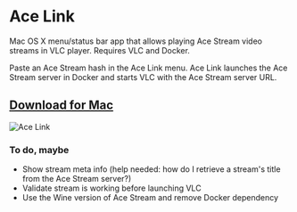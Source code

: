 # Ace Link

Mac OS X menu/status bar app that allows playing Ace Stream video streams in VLC player. Requires VLC and Docker.

Paste an Ace Stream hash in the Ace Link menu. Ace Link launches the Ace Stream server in Docker and starts VLC with the Ace Stream server URL.

## [Download for Mac](https://github.com/blaise-io/acelink/releases)

![Ace Link](https://i.imgur.com/QwMOUEp.png)

### To do, maybe

 - Show stream meta info (help needed: how do I retrieve a stream's title from the Ace Stream server?)
 - Validate stream is working before launching VLC
 - Use the Wine version of Ace Stream and remove Docker dependency

